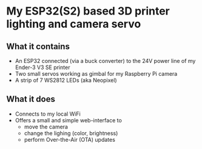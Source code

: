 # My ESP32(S2) based 3D printer lighting and camera servo

## What it contains

- An ESP32 connected (via a buck converter) to the 24V power line of my Ender-3 V3 SE printer
- Two small servos working as gimbal for my Raspberry Pi camera
- A strip of 7 WS2812 LEDs (aka Neopixel)

## What it does

- Connects to my local WiFi
- Offers a small and simple web-interface to
  - move the camera
  - change the lighing (color, brightness)
  - perform Over-the-Air (OTA) updates

